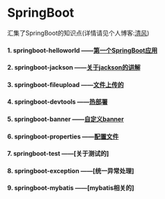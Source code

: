 # SpringBoot
汇集了SpringBoot的知识点(详情请见个人博客:[清风](https://www.qfcwx.top/ "我的博客"))  

#### 1. springboot-helloworld ——[第一个SpringBoot应用](https://www.qfcwx.top/2019/03/10/1-di-yi-ge-springboot-ying-yong/)
#### 2. springboot-jackson    ——[关于jackson的讲解](https://www.qfcwx.top/2019/03/11/5-springboot-zhong-zi-ding-yi-json-de-jie-gou-he-ge-shi/)
#### 3. springboot-fileupload ——[文件上传的](https://www.qfcwx.top/2019/03/10/4-springboot-wen-jian-shang-chuan/)
#### 4. springboot-devtools   ——[热部署](https://www.qfcwx.top/2019/03/10/3-springboot-zhong-kai-qi-re-bu-shu/)
#### 5. springboot-banner     ——[自定义banner](https://www.qfcwx.top/2019/03/10/2-springboot-zhong-zi-ding-yi-banner/)
#### 6. springboot-properties ——[配置文件](https://www.qfcwx.top/2019/03/11/6-springboot-zhong-pei-zhi-wen-jian-xiang-jie/)
#### 7. springboot-test       ——[关于测试的]
#### 8. springboot-exception  ——[统一异常处理]
#### 9. springboot-mybatis    ——[mybatis相关的]